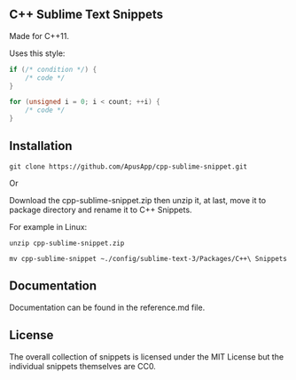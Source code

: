 ## C++ Sublime Text Snippets

Made for C++11.

Uses this style:

```cpp
if (/* condition */) {
    /* code */
}
```

```cpp
for (unsigned i = 0; i < count; ++i) {
    /* code */
}
```

## Installation

`git clone https://github.com/ApusApp/cpp-sublime-snippet.git`

Or

Download the cpp-sublime-snippet.zip then unzip it, at last, move it to package directory and rename it to C++ Snippets.

For example in Linux:

    unzip cpp-sublime-snippet.zip

    mv cpp-sublime-snippet ~./config/sublime-text-3/Packages/C++\ Snippets

## Documentation

Documentation can be found in the reference.md file.

## License

The overall collection of snippets is licensed under the MIT License but the individual snippets themselves are CC0.
